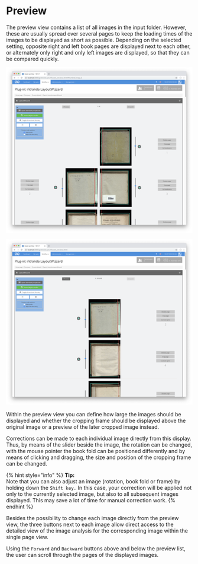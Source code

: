 # Preview

The preview view contains a list of all images in the input folder. However, these are usually spread over several pages to keep the loading times of the images to be displayed as short as possible. Depending on the selected setting, opposite right and left book pages are displayed next to each other, or alternately only right and only left images are displayed, so that they can be compared quickly.

![Preview view with opposite pages displayed side by side](../../../../.gitbook/assets/layoutwizzard_02.png)

![Preview view with the display of the left pages only. The right pages follow after scrolling](../../../../.gitbook/assets/layoutwizzard_14.png)

Within the preview view you can define how large the images should be displayed and whether the cropping frame should be displayed above the original image or a preview of the later cropped image instead.

Corrections can be made to each individual image directly from this display. Thus, by means of the slider beside the image, the rotation can be changed, with the mouse pointer the book fold can be positioned differently and by means of clicking and dragging, the size and position of the cropping frame can be changed.

{% hint style="info" %}
**Tip:**  
Note that you can also adjust an image \(rotation, book fold or frame\) by holding down the `Shift key.` In this case, your correction will be applied not only to the currently selected image, but also to all subsequent images displayed. This may save a lot of time for manual correction work.
{% endhint %}

Besides the possibility to change each image directly from the preview view, the three buttons next to each image allow direct access to the detailed view of the image analysis for the corresponding image within the single page view.

Using the `Forward` and `Backward` buttons above and below the preview list, the user can scroll through the pages of the displayed images.

